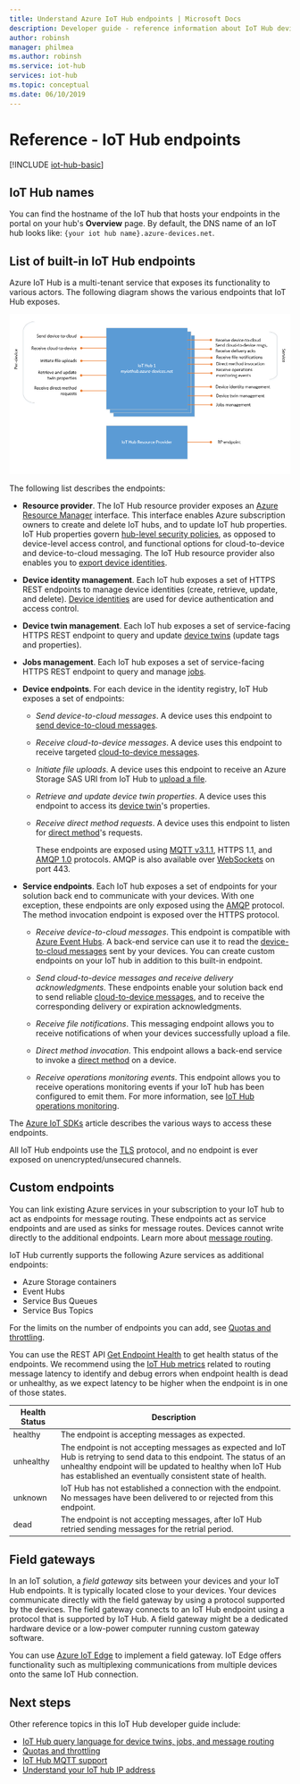 ```yaml
---
title: Understand Azure IoT Hub endpoints | Microsoft Docs
description: Developer guide - reference information about IoT Hub device-facing and service-facing endpoints.
author: robinsh
manager: philmea
ms.author: robinsh
ms.service: iot-hub
services: iot-hub
ms.topic: conceptual
ms.date: 06/10/2019
---
```


# Reference - IoT Hub endpoints

[!INCLUDE [iot-hub-basic](../../includes/iot-hub-basic-partial.md)]

## IoT Hub names

You can find the hostname of the IoT hub that hosts your endpoints in the portal on your hub's  **Overview** page. By default, the DNS name of an IoT hub looks like: `{your iot hub name}.azure-devices.net`.

## List of built-in IoT Hub endpoints

Azure IoT Hub is a multi-tenant service that exposes its functionality to various actors. The following diagram shows the various endpoints that IoT Hub exposes.

![IoT Hub endpoints](./media/iot-hub-devguide-endpoints/endpoints.png)

The following list describes the endpoints:

* **Resource provider**. The IoT Hub resource provider exposes an [Azure Resource Manager](../azure-resource-manager/resource-group-overview.md) interface. This interface enables Azure subscription owners to create and delete IoT hubs, and to update IoT hub properties. IoT Hub properties govern [hub-level security policies](iot-hub-devguide-security.md#access-control-and-permissions), as opposed to device-level access control, and functional options for cloud-to-device and device-to-cloud messaging. The IoT Hub resource provider also enables you to [export device identities](iot-hub-devguide-identity-registry.md#import-and-export-device-identities).

* **Device identity management**. Each IoT hub exposes a set of HTTPS REST endpoints to manage device identities (create, retrieve, update, and delete). [Device identities](iot-hub-devguide-identity-registry.md) are used for device authentication and access control.

* **Device twin management**. Each IoT hub exposes a set of service-facing HTTPS REST endpoint to query and update [device twins](iot-hub-devguide-device-twins.md) (update tags and properties).

* **Jobs management**. Each IoT hub exposes a set of service-facing HTTPS REST endpoint to query and manage [jobs](iot-hub-devguide-jobs.md).

* **Device endpoints**. For each device in the identity registry, IoT Hub exposes a set of endpoints:

  * *Send device-to-cloud messages*. A device uses this endpoint to [send device-to-cloud messages](iot-hub-devguide-messages-d2c.md).

  * *Receive cloud-to-device messages*. A device uses this endpoint to receive targeted [cloud-to-device messages](iot-hub-devguide-messages-c2d.md).

  * *Initiate file uploads*. A device uses this endpoint to receive an Azure Storage SAS URI from IoT Hub to [upload a file](iot-hub-devguide-file-upload.md).

  * *Retrieve and update device twin properties*. A device uses this endpoint to access its [device twin](iot-hub-devguide-device-twins.md)'s properties.

  * *Receive direct method requests*. A device uses this endpoint to listen for [direct method](iot-hub-devguide-direct-methods.md)'s requests.

    These endpoints are exposed using [MQTT v3.1.1](https://mqtt.org/), HTTPS 1.1, and [AMQP 1.0](https://www.amqp.org/) protocols. AMQP is also available over [WebSockets](https://tools.ietf.org/html/rfc6455) on port 443.

* **Service endpoints**. Each IoT hub exposes a set of endpoints  for your solution back end to communicate with your devices. With one exception, these endpoints are only exposed using the [AMQP](https://www.amqp.org/) protocol. The method invocation endpoint is exposed over the HTTPS protocol.
  
  * *Receive device-to-cloud messages*. This endpoint is compatible with [Azure Event Hubs](https://azure.microsoft.com/documentation/services/event-hubs/). A back-end service can use it to read the [device-to-cloud messages](iot-hub-devguide-messages-d2c.md) sent by your devices. You can create custom endpoints on your IoT hub in addition to this built-in endpoint.
  
  * *Send cloud-to-device messages and receive delivery acknowledgments*. These endpoints enable your solution back end to send reliable [cloud-to-device messages](iot-hub-devguide-messages-c2d.md), and to receive the corresponding delivery or expiration acknowledgments.
  
  * *Receive file notifications*. This messaging endpoint allows you to receive notifications of when your devices successfully upload a file. 
  
  * *Direct method invocation*. This endpoint allows a back-end service to invoke a [direct method](iot-hub-devguide-direct-methods.md) on a device.
  
  * *Receive operations monitoring events*. This endpoint allows you to receive operations monitoring events if your IoT hub has been configured to emit them. For more information, see [IoT Hub operations monitoring](iot-hub-operations-monitoring.md).

The [Azure IoT SDKs](iot-hub-devguide-sdks.md) article describes the various ways to access these endpoints.

All IoT Hub endpoints use the [TLS](https://tools.ietf.org/html/rfc5246) protocol, and no endpoint is ever exposed on unencrypted/unsecured channels.

## Custom endpoints

You can link existing Azure services in your subscription to your IoT hub to act as endpoints for message routing. These endpoints act as service endpoints and are used as sinks for message routes. Devices cannot write directly to the additional endpoints. Learn more about [message routing](../iot-hub/iot-hub-devguide-messages-d2c.md).

IoT Hub currently supports the following Azure services as additional endpoints:

* Azure Storage containers
* Event Hubs
* Service Bus Queues
* Service Bus Topics

For the limits on the number of endpoints you can add, see [Quotas and throttling](iot-hub-devguide-quotas-throttling.md).

You can use the REST API [Get Endpoint Health](https://docs.microsoft.com/rest/api/iothub/iothubresource/getendpointhealth#iothubresource_getendpointhealth) to get health status of the endpoints. We recommend using the [IoT Hub metrics](iot-hub-metrics.md) related to routing message latency to identify and debug errors when endpoint health is dead or unhealthy, as we expect latency to be higher when the endpoint is in one of those states.

|Health Status|Description|
|---|---|
|healthy|The endpoint is accepting messages as expected.|
|unhealthy|The endpoint is not accepting messages as expected and IoT Hub is retrying to send data to this endpoint. The status of an unhealthy endpoint will be updated to healthy when IoT Hub has established an eventually consistent state of health.|
|unknown|IoT Hub has not established a connection with the endpoint. No messages have been delivered to or rejected from this endpoint.|
|dead|The endpoint is not accepting messages, after IoT Hub retried sending messages for the retrial period.|

## Field gateways

In an IoT solution, a *field gateway* sits between your devices and your IoT Hub endpoints. It is typically located close to your devices. Your devices communicate directly with the field gateway by using a protocol supported by the devices. The field gateway connects to an IoT Hub endpoint using a protocol that is supported by IoT Hub. A field gateway might be a dedicated hardware device or a low-power computer running custom gateway software.

You can use [Azure IoT Edge](/azure/iot-edge/) to implement a field gateway. IoT Edge offers functionality such as multiplexing communications from multiple devices onto the same IoT Hub connection.

## Next steps

Other reference topics in this IoT Hub developer guide include:

* [IoT Hub query language for device twins, jobs, and message routing](iot-hub-devguide-query-language.md)
* [Quotas and throttling](iot-hub-devguide-quotas-throttling.md)
* [IoT Hub MQTT support](iot-hub-mqtt-support.md)
* [Understand your IoT hub IP address](iot-hub-understand-ip-address.md)